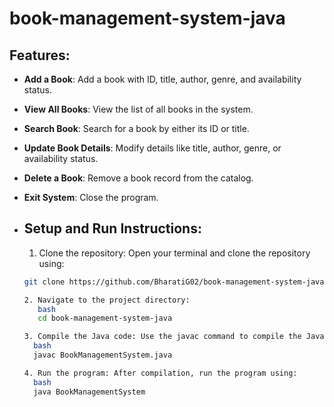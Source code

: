 # book-management-system-java

## Features:
- **Add a Book**: Add a book with ID, title, author, genre, and availability status.
- **View All Books**: View the list of all books in the system.
- **Search Book**: Search for a book by either its ID or title.
- **Update Book Details**: Modify details like title, author, genre, or availability status.
- **Delete a Book**: Remove a book record from the catalog.
- **Exit System**: Close the program.

- ## Setup and Run Instructions:

  1. Clone the repository:
   Open your terminal and clone the repository using:
   ```bash
   git clone https://github.com/BharatiG02/book-management-system-java.git

  2. Navigate to the project directory:
      bash
      cd book-management-system-java
   
  3. Compile the Java code: Use the javac command to compile the Java file:
     bash
     javac BookManagementSystem.java

  4. Run the program: After compilation, run the program using:
     bash
     java BookManagementSystem
